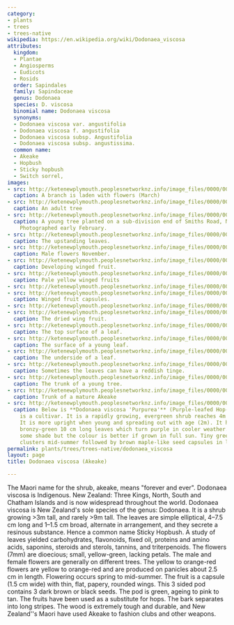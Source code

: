 ```yaml
---
category:
- plants
- trees
- trees-native
wikipedia: https://en.wikipedia.org/wiki/Dodonaea_viscosa
attributes:
  kingdom:
  - Plantae
  - Angiosperms
  - Eudicots
  - Rosids
  order: Sapindales
  family: Sapindaceae
  genus: Dodonaea
  species: D. viscosa
  binomial name: Dodonaea viscosa
  synonyms:
  - Dodonaea viscosa var. angustifolia
  - Dodonaea viscosa f. angustifolia
  - Dodonaea viscosa subsp. Angustifolia
  - Dodonaea viscosa subsp. angustissima.
  common name:
  - Akeake
  - Hopbush
  - Sticky hopbush
  - Switch sorrel,
images:
- src: http://ketenewplymouth.peoplesnetworknz.info/image_files/0000/0011/4818/1-Dodonaea_viscosa__Akeake_.JPG
  caption: A branch is laden with flowers (March)
- src: http://ketenewplymouth.peoplesnetworknz.info/image_files/0000/0008/3028/Dodonaea_viscosa__Akeake_.JPG
  caption: An adult tree
- src: http://ketenewplymouth.peoplesnetworknz.info/image_files/0000/0004/9869/Dodonaea_viscosa__Akeake-005.JPG
  caption: A young tree planted on a sub-division end of Smiths Road, New Plymouth.
    Photographed early February.
- src: http://ketenewplymouth.peoplesnetworknz.info/image_files/0000/0005/0704/Dodonaea_viscosa__Akeake-001.JPG
  caption: The upstanding leaves.
- src: http://ketenewplymouth.peoplesnetworknz.info/image_files/0000/0008/3023/Male_flowers_Dodonaea_viscosa__Akeake_-004.JPG
  caption: Male flowers November.
- src: http://ketenewplymouth.peoplesnetworknz.info/image_files/0000/0001/5494/Akeake__Dodonaea_viscosa-3.JPG
  caption: Developing winged fruit.
- src: http://ketenewplymouth.peoplesnetworknz.info/image_files/0000/0005/2544/Dodonaea_viscosa__Akeake-001.JPG
  caption: Pale yellow winged fruits
- src: http://ketenewplymouth.peoplesnetworknz.info/image_files/0000/0012/9163/1-Dodonaea_viscosa__Akeake_-001.JPG
- src: http://ketenewplymouth.peoplesnetworknz.info/image_files/0000/0004/9874/Dodonaea_viscosa__Akeake-008.JPG
  caption: Winged fruit capsules.
- src: http://ketenewplymouth.peoplesnetworknz.info/image_files/0000/0012/9168/1-Dodonaea_viscosa__Akeake_-002.JPG
- src: http://ketenewplymouth.peoplesnetworknz.info/image_files/0000/0008/9908/Dodonaea_viscosa__Akeake_.JPG
  caption: The dried wing fruit.
- src: http://ketenewplymouth.peoplesnetworknz.info/image_files/0000/0004/9884/Dodonaea_viscosa__Akeake-001.JPG
  caption: The top surface of a leaf.
- src: http://ketenewplymouth.peoplesnetworknz.info/image_files/0000/0011/4823/1-Dodonaea_viscosa__Akeake_-002.JPG
  caption: The surface of a young leaf.
- src: http://ketenewplymouth.peoplesnetworknz.info/image_files/0000/0004/9889/Dodonaea_viscosa__Akeake-004.JPG
  caption: The underside of a leaf.
- src: http://ketenewplymouth.peoplesnetworknz.info/image_files/0000/0008/9113/Dodonaea_viscosa__Akeake_-004.JPG
  caption: Sometimes the leaves can have a reddish tinge.
- src: http://ketenewplymouth.peoplesnetworknz.info/image_files/0000/0011/4828/1-Dodonaea_viscosa__Akeake_-006.JPG
  caption: The trunk of a young tree.
- src: http://ketenewplymouth.peoplesnetworknz.info/image_files/0000/0008/9118/Dodonaea_viscosa__Akeake_-005.JPG
  caption: Trunk of a mature Akeake
- src: http://ketenewplymouth.peoplesnetworknz.info/image_files/0000/0005/4844/Dodonaea_viscosa_purpurea__Purple_Ake_Ake-001.JPG
  caption: Below is **Dodonaea viscosa 'Purpurea'** (Purple-leafed Hop-bush) which
    is a cultivar. It is a rapidly growing, evergreen shrub reaches 4m in height.
    It is more upright when young and spreading out with age (2m). It has lanceolate
    bronzy-green 10 cm long leaves which turn purple in cooler weather. Tolerates
    some shade but the colour is better if grown in full sun. Tiny green flowers in
    clusters mid-summer followed by brown maple-like seed capsules in late summer.
permalink: plants/trees/trees-native/dodonaea_viscosa
layout: page
title: Dodonaea viscosa (Akeake)

---
```

The Maori name for the shrub, akeake, means "forever and ever".
Dodonaea viscosa is Indigenous. New Zealand: Three Kings, North, South and Chatham Islands and is now widespread throughout the world. Dodonaea viscosa is New Zealand's sole species of the genus: Dodonaea. It is a shrub growing >3m tall, and rarely >9m  tall. The leaves are simple elliptical, 4–7.5 cm long and 1–1.5 cm broad, alternate in arrangement, and they secrete a resinous substance. Hence a common name Sticky Hopbush. A study of leaves yielded carbohydrates, flavonoids, fixed oil, proteins and amino acids, saponins, steroids and sterols, tannins, and triterpenoids. The flowers (7mm) are dioecious; small, yellow-green, lacking petals. The male and female flowers are generally on different trees. The yellow to orange-red flowers are yellow to orange-red and are produced on panicles about 2.5 cm in length. Flowering occurs spring to mid-summer. The fruit is a capsule (1.5 cm wide) with thin, flat, papery, rounded wings. This 3 sided pod contains 3 dark brown or black seeds. The pod is green, ageing to pink to tan. The fruits have been used as a substitute for hops. The bark separates into long stripes. The wood is extremely tough and durable, and New Zealand''s Maori have used Akeake to fashion clubs and other weapons.
